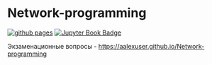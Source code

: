 # Network-programming

[![github pages](https://github.com/AaLexUser/Network-programming/actions/workflows/jupyterbook.yaml/badge.svg)](https://github.com/AaLexUser/Network-programming/actions/workflows/jupyterbook.yaml)
[![Jupyter Book Badge](https://jupyterbook.org/badge.svg)](https://aalexuser.github.io/Network-programming)

Экзаменационные вопросы - https://aalexuser.github.io/Network-programming